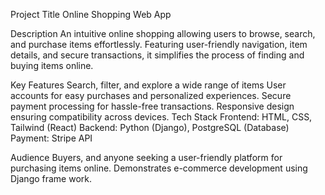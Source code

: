 Project Title
Online Shopping Web App

Description
An intuitive online shopping allowing users to browse, search, and purchase items effortlessly. Featuring user-friendly navigation, item details, and secure transactions, it simplifies the process of finding and buying items online.

Key Features
Search, filter, and explore a wide range of items
User accounts for easy purchases and personalized experiences.
Secure payment processing for hassle-free transactions.
Responsive design ensuring compatibility across devices.
Tech Stack
Frontend: HTML, CSS, Tailwind (React)
Backend: Python (Django), PostgreSQL (Database)
Payment: Stripe API

Audience
Buyers, and anyone seeking a user-friendly platform for purchasing items online. Demonstrates e-commerce development using Django frame work.
